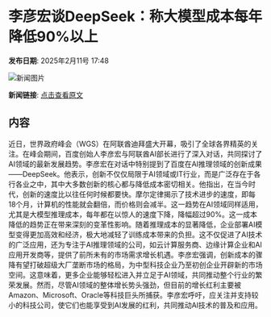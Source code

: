 # 李彦宏谈DeepSeek：称大模型成本每年降低90%以上

**发布日期**: 2025年2月11号 17:48

![新闻图片](https://pic.chinaz.com/picmap/202502051439307375_1.jpg)

**新闻链接**: [点击查看原文](https://www.aibase.com/zh/news/15269)

## 内容

近日，世界政府峰会（WGS）在阿联酋迪拜盛大开幕，吸引了全球各界精英的关注。在峰会期间，百度创始人李彦宏与阿联酋AI部长进行了深入对话，共同探讨了AI领域的最新发展趋势。李彦宏在对话中特别提到了百度在AI推理领域的创新成果——DeepSeek。他表示，创新不仅仅局限于AI领域或IT行业，而是广泛存在于各行各业之中，其中大多数创新的核心都与降低成本密切相关。他指出，在当今时代，创新的速度比以往任何时候都要快。摩尔定律揭示了技术进步的速度，即每18个月，计算机的性能就会翻倍，而价格则会减半。这一趋势在AI领域同样适用，尤其是大模型推理成本，每年都在以惊人的速度下降，降幅超过90%。这一成本降低的趋势正在带来深刻的变革性影响。随着推理成本的显著降低，企业部署AI模型变得更加高效和经济，极大地减轻了训练成本带来的负担。这不仅促进了AI技术的广泛应用，还为专注于AI推理领域的公司，如云计算服务商、边缘计算企业和AI应用开发商等，提供了前所未有的市场需求增长机遇。李彦宏强调，创新成本的骤降有望打破超级大厂垄断市场的格局，为中型科技企业乃至初创企业开辟新的市场空间。这意味着，更多企业能够轻松进入并立足于AI领域，共同推动整个行业的繁荣发展。然而，尽管AI领域的整体增长势头强劲，但目前的增长红利主要被Amazon、Microsoft、Oracle等科技巨头所捕获。李彦宏呼吁，应关注并支持较小的科技公司，使它们也能享受到AI发展的红利，共同推动AI技术的普及和应用。
